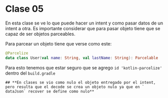 # Clase 05

En esta clase se ve lo que puede hacer un intent y como pasar datos de un intent a otra. Es importante considerar que para pasar objeto tiene que se capaz de ser objetos parceables. 

Para parcear un objeto tiene que verse como este:

```kotlin
@Parcelize
data class User(val name: String, val lastName: String): Parcelable
```

Para esto tenemos que estar seguro que se agrego `id 'kotlin-parcelize'` dentro del `build.gradle` 

    ## **En clases se vio como nulo el objeto entregado por el intent, 
    pero resulta que el decode se crea un objeto nulo ya que en ` dataJson` recover se define como nulo** 
